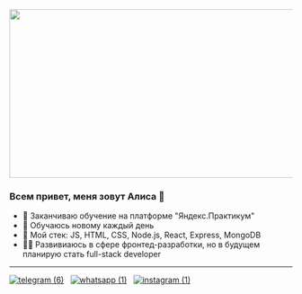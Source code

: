 <div align="center">
  <img src="https://media.giphy.com/media/dWesBcTLavkZuG35MI/giphy.gif" width="600" height="300"/>
</div>

### Всем привет, меня зовут Алиса 👋

- 🔭 Заканчиваю обучение на платформе "Яндекс.Практикум"
- 🤔 Обучаюсь новому каждый день
- 💬 Мой стек: JS, HTML, CSS, Node.js, React, Express, MongoDB
- 👩‍🎓 Развивиаюсь в сфере фронтед-разработки, но в будущем планирую стать full-stack developer

---------------------------
[![telegram (6)](https://user-images.githubusercontent.com/70646350/119327162-5952b280-bc8b-11eb-97b2-4484aab48d02.png)](https://t.me/apzaripova)&nbsp;&nbsp;
[![whatsapp (1)](https://user-images.githubusercontent.com/70646350/119327478-b189b480-bc8b-11eb-8897-22dbd8a529ad.png)](https://wa.me/79269800900)&nbsp;&nbsp;
[![instagram (1)](https://user-images.githubusercontent.com/70646350/119327365-9028c880-bc8b-11eb-868d-6c4ac31869cc.png)](https://www.instagram.com/alisazaripovaa)
